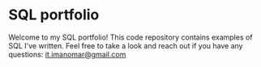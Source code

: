 # SQL portfolio

Welcome to my SQL portfolio! This code repository contains examples of SQL I've written. Feel free to take a look and reach out if you have any questions: it.imanomar@gmail.com
